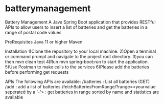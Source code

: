 # batterymanagement
Battery Management
A Java Spring Boot application that provides RESTful APIs to allow users to insert a list of batteries and get the batteries in a range of postal code values

PreRequisites
 Java 11 or higher 
 Maven
 

Installation
1)Clone the repository to your local machine.
2)Open a terminal or command prompt and navigate to the project root directory.
3)you can then mvn clean test
4)Run mvn spring-boot:run to start the application.
5)Use Postman to make calls to the services 
6)Please add the batteries before performing get requests 

APIs
The following APIs are available:
/batteries : List all batteries (GET)
/add		: add a list of batteries 
/fetchBatteriesFromRange/?range=<yourvalue seperated by a '-'> : get batteries in range sorted by name and statistics are available 

